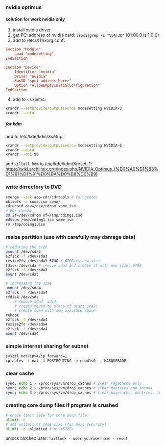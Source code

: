 ### nvidia optimus
#### solution for work nvidia only
 1. install nvidia driver
 2. get PCI address of nvidia card: `lspci|grep -E "VGA|3D"` (01:00.0 is 1:0:0)
 3. add to /etc/X11/xorg.conf:
```conf
Section "Module"
    Load "modesetting"
EndSection

Section "Device"
    Identifier "nvidia"
    Driver "nvidia"
    BusID "<pci address here>"
    Option "AllowEmptyInitialConfiguration"
EndSection
```
 4. add to ~/.xinitrc:
```sh
xrandr --setprovideroutputsource modesetting NVIDIA-0
xrandr --auto
```
##### for kdm
add to /etc/kde/kdm/Xsetup:
```sh
xrandr --setprovideroutputsource modesetting NVIDIA-0
xrandr --auto
xrandr --dpi 96
```
and `killall kdm` to /etc/kde/kdm/Xreset:
[1]: https://wiki.archlinux.org/index.php/NVIDIA_Optimus_(%D0%A0%D1%83%D1%81%D1%81%D0%BA%D0%B8%D0%B9)

### write dirrectory to DVD
```sh
emerge --ask app-cdr/cdrtools # for gentoo
mkisofs -o some.iso some/
cdrecord dev=/dev/cdrom some.iso
# For check:
dd if=/dev/cdrom of=/tmp/cdimg1.iso
md5sum /tmp/cdimg1.iso some.iso
rm /tmp/cdimg1.iso
```
[1]: https://wiki.gentoo.org/wiki/CD/DVD/BD_writing

### resize partition (use with carefully may damage data)
```sh
# reducing the size
umount /dev/sda3
e2fsck -f /dev/sda3
resize2fs /dev/sda3 670G # 670G is new size
fdisk /dev/sda # remove sda3 and create it with new size: 670G
e2fsck -f /dev/sda3
mount /dev/sda3

# increasing the size
umount /dev/sda4
e2fsck -f /dev/sda4
cfdisk /dev/sda
    # remove sda3, sda4;
    # create moved to place of start sda2;
    # create sda4 with new availbse space
reboot
e2fsck -f /dev/sda4
resize2fs /dev/sda4
e2fsck -f /dev/sda4
mount /dev/sda4
```

### simple internet sharing for subnet
```sh
sysctl net/ipv4/ip_forward=1
iptables -t nat -A POSTROUTING -o enp41s0 -j MASQUERADE
```

### clear cache
```sh
sync; echo 1 > /proc/sys/vm/drop_caches # clear PageCache only
sync; echo 2 > /proc/sys/vm/drop_caches # clear dentries and inodes
sync; echo 3 > /proc/sys/vm/drop_caches # clear pagecache, dentries, inodes
```
[1]: https://www.tecmint.com/clear-ram-memory-cache-buffer-and-swap-space-on-linux/

### creating core dump files if program is crushed
```sh
# check limit seze for core dump file:
ulimit -c
# set unlimit or some size (for more security)
ulimit -c unlimited # or <SIZE>
```
[1]: https://stackoverflow.com/questions/6152232/how-to-generate-core-dump-file-in-ubuntu

unlock blocked user: `faillock --user yourusername --reset`
